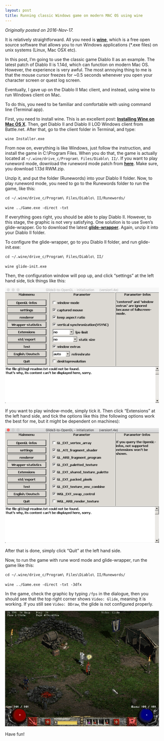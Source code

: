 ```yaml
---
layout: post
title: Running classic Windows game on modern MAC OS using wine
---
```


_Originally posted on 2016-Nov-17._

It is relatively straightforward. All you need is __[wine](https://www.winehq.org/)__, which is a free open source software that allows you to run Windows applications (*.exe files) on unix systems (Linux, Mac OSX etc).

In this post, I’m going to use the classic game Diablo II as an example. The latest patch of Diablo II is 1.14d, which can function on modern Mac OS. However, the experience is very awful. The most annoying thing to me is that the mouse cursor freezes for ~0.5 seconds whenever you open your character screen or quest log screen.

Eventually, I gave up on the Diablo II Mac client, and instead, using wine to run Windows client on Mac.

To do this, you need to be familiar and comfortable with using command line (Terminal app).

First, you need to install wine. This is an excellent post: __[Installing Wine on Mac OS X](https://www.davidbaumgold.com/tutorials/wine-mac/)__. Then, get Diablo II and Diablo II LOD Windows client from Battle.net. After that, go to the client folder in Terminal, and type:

```
wine Installer.exe
```

From now on, everything is like Windows, just follow the instruction, and install the game in C:\Program Files. When you do that, the game is actually located at `~/.wine/drive_c/Program\ Files/Diablo\ II/`. If you want to play runeword mode, download the runeword mode patch from __[here](http://www.chrisclarke.co.uk/D2stuff/PDFs/Mac%20Files/)__. Make sure, you download 1.13d RWM.zip.

Unzip it, and put the folder (Runewords) into your Diablo II folder. Now, to play runeword mode, you need to go to the Runewords folder to run the game, like this:

```
cd ~/.wine/drive_c/Program\ Files/Diablo\ II/Runewords/
 
wine ../Game.exe -direct -txt
```

If everything goes right, you should be able to play Diablo II. However, to this stage, the graphic is not very satisfying. One solution is to use Sven’s glide-wrapper. Go to download the latest __[glide-wrapper](http://www.svenswrapper.de/english/downloads.html)__. Again, unzip it into your Diablo II folder.

To configure the glide-wrapper, go to you Diablo II folder, and run glide-init.exe:

```
cd ~/.wine/drive_c/Program\ Files/Diablo\ II/
 
wine glide-init.exe
```

Then, the configuration window will pop up, and click “settings” at the left hand side, tick things like this:

![](/img/000/glide1.png)

If you want to play window-mode, simply tick it. Then click “Extensions” at the left hand side, and tick the options like this (the following options work the best for me, but it might be dependent on machines):

![](/img/000/glide2.png)

After that is done, simply click “Quit” at the left hand side.

Now, to run the game with rune word mode and glide-wrapper, run the game like this:

```
cd ~/.wine/drive_c/Program\ Files\Diablo\ II/Runewords/
 
wine ../Game.exe -direct -txt -3dfx
```

In the game, check the graphic by typing `/fps` in the dialogue, then you should see that the top right corner shows `Video: Glide`, meaning it is working. If you still see `Video: DDraw`, the glide is not configured properly.

![](/img/000/screenshot011.jpg)

Have fun!
